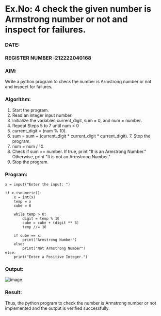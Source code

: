 # Ex.No: 4 check the given number is Armstrong number or not and inspect for failures.

### DATE:                                                                            
### REGISTER NUMBER :212222040168 


### AIM: 
Write a python program to check the number is Armstrong number or not and inspect for failures.


### Algorithm:
1.  Start the program.
2.	Read an integer input number.
3.	Initialize the variables current_digit, sum = 0, and num = number.
4.	Repeat Steps 5 to 7 until num > 0
5.	current_digit = (num % 10).
6.	sum = sum + (current_digit * current_digit * current_digit). 7. Stop the program.
7.	num = num / 10.
8.	Check if sum == number. If true, print "It is an Armstrong Number." Otherwise, print "It is not an Armstrong Number."
9.	Stop the program.

### Program:
```
x = input("Enter the input: ")

if x.isnumeric(): 
    x = int(x)
    temp = x
    cube = 0

    while temp > 0: 
        digit = temp % 10
        cube = cube + (digit ** 3)
        temp //= 10

    if cube == x: 
        print("Armstrong Number")
    else: 
        print("Not Armstrong Number")
else: 
    print("Enter a Positive Integer.")

```

### Output:
![image](https://github.com/user-attachments/assets/cb92e332-eb77-485a-9bdc-45edb01ef468)






### Result:
Thus, the python program to check the number is Armstrong number or not implemented and the output is verified successfully.
